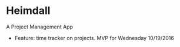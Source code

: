 # Heimdall
A Project Management App

- Feature: time tracker on projects. MVP for Wednesday 10/19/2016
